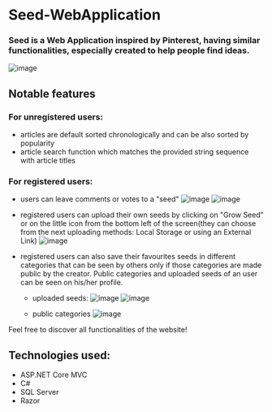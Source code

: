 # Seed-WebApplication
### Seed is a Web Application inspired by Pinterest, having similar functionalities, especially created to help people find ideas.


![image](https://github.com/Ioana05/Seed-WebApplication/assets/115917247/c0229a1f-551a-4991-bf35-8e5f2df92216)

## Notable features
### For unregistered users:
- articles are default sorted chronologically and can be also sorted by popularity
- article search function which matches the provided string sequence with article titles
### For registered users:
- users can leave comments or votes to a "seed"
  ![image](https://github.com/Ioana05/Seed-WebApplication/assets/115917247/36c026a8-9dff-4166-a619-3afc39ce54ac)
  ![image](https://github.com/Ioana05/Seed-WebApplication/assets/115917247/61dcbb12-7535-46b4-9007-ee24f610fb40)

- registered users can upload their own seeds by clicking on "Grow Seed" or on the little icon from the bottom left of the screen(they can choose from the next uploading methods: Local Storage or using an External Link)
  ![image](https://github.com/Ioana05/Seed-WebApplication/assets/115917247/3754b192-a3d4-49ef-81f8-1396e8639ab2)

- registered users can also save their favourites seeds in different categories that can be seen by others only if those categories are made public by the creator. Public categories and uploaded seeds of an user can be seen on his/her profile.
    - uploaded seeds:
    ![image](https://github.com/Ioana05/Seed-WebApplication/assets/115917247/be5477e3-410f-4f90-b7aa-04aa7ecd57dc)
    ![image](https://github.com/Ioana05/Seed-WebApplication/assets/115917247/2cea40ed-e2d7-4f20-91d3-ffa042267540)
    
    - public categories
    ![image](https://github.com/Ioana05/Seed-WebApplication/assets/115917247/ed3692ba-848a-4788-823f-ba21a9977f1b)


 Feel free to discover all functionalities of the website! 

 ## Technologies used:
 - ASP.NET Core MVC
- C#
- SQL Server
- Razor

 
 
 

